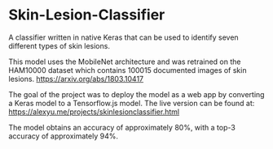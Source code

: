 # Skin-Lesion-Classifier
A classifier written in native Keras that can be used to identify seven different types of skin lesions.

This model uses the MobileNet architecture and was retrained on the HAM10000 dataset which contains 100015 documented images of skin lesions.
https://arxiv.org/abs/1803.10417

The goal of the project was to deploy the model as a web app by converting a Keras model to a Tensorflow.js model. The live version can be found at: https://alexyu.me/projects/skinlesionclassifier.html

The model obtains an accuracy of approximately 80%, with a top-3 accuracy of approximately 94%. 
